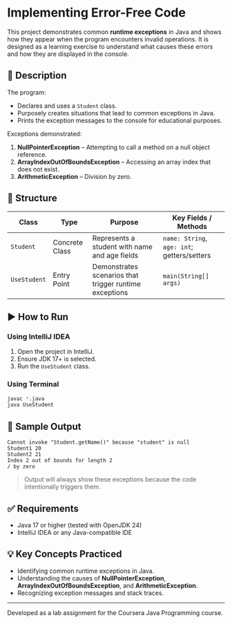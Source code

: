 # Implementing Error-Free Code

This project demonstrates common **runtime exceptions** in Java and shows how they appear when the program encounters invalid operations. It is designed as a learning exercise to understand what causes these errors and how they are displayed in the console.

## 📌 Description

The program:
- Declares and uses a `Student` class.
- Purposely creates situations that lead to common exceptions in Java.
- Prints the exception messages to the console for educational purposes.

Exceptions demonstrated:
1. **NullPointerException** – Attempting to call a method on a null object reference.
2. **ArrayIndexOutOfBoundsException** – Accessing an array index that does not exist.
3. **ArithmeticException** – Division by zero.

## 📂 Structure

| Class         | Type          | Purpose                                                      | Key Fields / Methods                       |
|---------------|--------------|--------------------------------------------------------------|---------------------------------------------|
| `Student`     | Concrete Class| Represents a student with name and age fields                | `name: String`, `age: int`; getters/setters |
| `UseStudent`  | Entry Point   | Demonstrates scenarios that trigger runtime exceptions       | `main(String[] args)`                       |

## ▶️ How to Run

### Using IntelliJ IDEA
1. Open the project in IntelliJ.
2. Ensure JDK 17+ is selected.
3. Run the `UseStudent` class.

### Using Terminal
```bash
javac *.java
java UseStudent
```

## 🧪 Sample Output
```
Cannot invoke "Student.getName()" because "student" is null
Student1 20
Student2 21
Index 2 out of bounds for length 2
/ by zero
```

> Output will always show these exceptions because the code intentionally triggers them.

## ✅ Requirements

- Java 17 or higher (tested with OpenJDK 24)
- IntelliJ IDEA or any Java-compatible IDE

## 💡 Key Concepts Practiced

- Identifying common runtime exceptions in Java.
- Understanding the causes of **NullPointerException**, **ArrayIndexOutOfBoundsException**, and **ArithmeticException**.
- Recognizing exception messages and stack traces.

---

Developed as a lab assignment for the Coursera Java Programming course.
